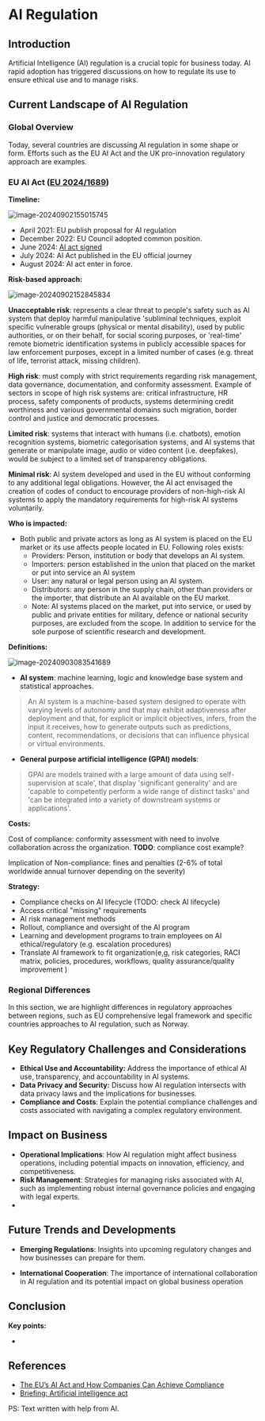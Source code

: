 # AI Regulation



## Introduction

Artificial Intelligence (AI) regulation is a crucial topic for business today. AI rapid adoption has triggered discussions on how to regulate its use to ensure ethical use and to manage risks.



## Current Landscape of AI Regulation



### Global Overview

Today, several countries are discussing AI regulation in some shape or form. Efforts such as the EU AI Act and the UK pro-innovation regulatory approach are examples.

### EU AI Act ([EU 2024/1689](https://eur-lex.europa.eu/legal-content/EN/TXT/?uri=CELEX%3A32024R1689))

**Timeline:**

![image-20240902155015745](C:\Users\marcec\AppData\Roaming\Typora\typora-user-images\image-20240902155015745.png)

- April 2021: EU publish proposal for AI regulation 
- December 2022: EU Council adopted common position.
- June 2024: [AI act signed](https://www.europarl.europa.eu/RegData/etudes/BRIE/2021/698792/EPRS_BRI(2021)698792_EN.pdf)
- July 2024: AI Act published in the EU official journey
- August 2024: AI act enter in force.

**Risk-based approach:**

![image-20240902152845834](C:\Users\marcec\AppData\Roaming\Typora\typora-user-images\image-20240902152845834.png)

**Unacceptable risk**:  represents a clear threat to people's safety such as AI system that deploy harmful manipulative 'subliminal techniques, exploit specific vulnerable groups (physical or mental disability), used by public authorities, or on their behalf, for social scoring purposes,  or 'real-time' remote biometric identification systems in publicly accessible spaces for law enforcement purposes, except in a limited number of cases (e.g. threat of life, terrorist attack, missing children). 



**High risk**: must comply with strict requirements regarding risk management, data governance, documentation, and conformity assessment. Example of sectors in scope of high risk systems are: critical infrastructure, HR process, safety components of products, systems determining credit worthiness and various governmental domains such migration, border control and justice and democratic processes.

**Limited risk**: systems that interact with humans (i.e. chatbots), emotion recognition systems, biometric categorisation systems, and AI systems that generate or manipulate image, audio or video content (i.e. deepfakes), would be subject to a limited set of transparency obligations. 

**Minimal risk**: AI system developed and used in the EU without conforming to any additional legal obligations. However, the AI act envisaged the creation of codes of conduct to encourage providers of non-high-risk AI systems to apply the mandatory requirements for high-risk AI systems voluntarily.



**Who is impacted:**

- Both public and private actors as long as AI system is placed on the EU market or its use affects people located in EU. Following roles exists:
  - Providers: Person, institution or body that develops an AI system.
  - Importers: person established in the union that placed on the market or put into service an AI system
  - User: any natural or legal person using an AI system.
  - Distributors: any person in the supply chain, other than providers or the importer, that distribute  an AI available on the EU market.
  - Note: AI systems placed on the market, put into service, or used by public and private entities for military, defence or national security purposes, are excluded from the scope. In addition to service for the sole purpose of scientific research and development.



**Definitions:**

![image-20240903083541689](C:\Users\marcec\AppData\Roaming\Typora\typora-user-images\image-20240903083541689.png)

- **AI system**: machine learning, logic and knowledge base system and statistical approaches.

> An AI system is a machine-based system designed to operate with varying levels of autonomy and that may exhibit adaptiveness after deployment and that, for explicit or implicit objectives, infers, from the input it receives, how to generate outputs such as predictions, content, recommendations, or decisions that can influence physical or virtual environments.



- **General purpose artificial intelligence (GPAI) models**: 

> GPAI are models trained with a large amount of data using self-supervision at scale', that display 'significant generality' and are 'capable to competently perform a wide range of distinct tasks' and 'can be integrated into a variety of downstream systems or applications'. 



**Costs:**

Cost of compliance: conformity assessment with need to involve collaboration across the organization. **TODO**: compliance cost example?

Implication of Non-compliance: fines and penalties (2-6% of total worldwide annual turnover depending on the severity) 



**Strategy:**

- Compliance checks on AI lifecycle (TODO: check AI lifecycle)
- Access critical "missing" requirements
- AI risk management methods
- Rollout, compliance and oversight of the AI program
- Learning and development programs to train employees on AI ethical/regulatory (e.g. escalation procedures)
- Translate AI framework to fit organization(e,g, risk categories, RACI matrix, policies, procedures, workflows, quality assurance/quality improvement )

### Regional Differences

In this section, we are highlight differences in regulatory approaches between regions, such as EU comprehensive legal framework and specific countries approaches to AI regulation, such as Norway.



## Key Regulatory Challenges and Considerations

- **Ethical Use and Accountability:** Address the importance of ethical AI use, transparency, and accountability in AI systems.
- **Data Privacy and Security:**  Discuss how AI regulation intersects with data privacy laws and the implications for businesses.
- **Compliance and Costs**: Explain the potential compliance challenges and costs associated with navigating a complex regulatory environment.



## Impact on Business 

- **Operational Implications**: How AI regulation might affect business operations, including potential impacts on innovation, efficiency, and competitiveness.
- **Risk Management**: Strategies for managing risks associated with AI, such as implementing robust internal governance policies and engaging with legal experts.
- 

## **Future Trends and Developments**

- **Emerging Regulations**: Insights into upcoming regulatory changes and how businesses can prepare for them.

- **International Cooperation**: The importance of international collaboration in AI regulation and its potential impact on global business operation

  

## Conclusion

**Key points:**

- 



## References

- [The EU’s AI Act and How Companies Can Achieve Compliance](https://hbr.org/2024/02/the-eus-ai-act-and-how-companies-can-achieve-compliance)
- [Briefing: Artificial intelligence act](https://www.europarl.europa.eu/RegData/etudes/BRIE/2021/698792/EPRS_BRI(2021)698792_EN.pdf)

PS: Text written with help from AI.